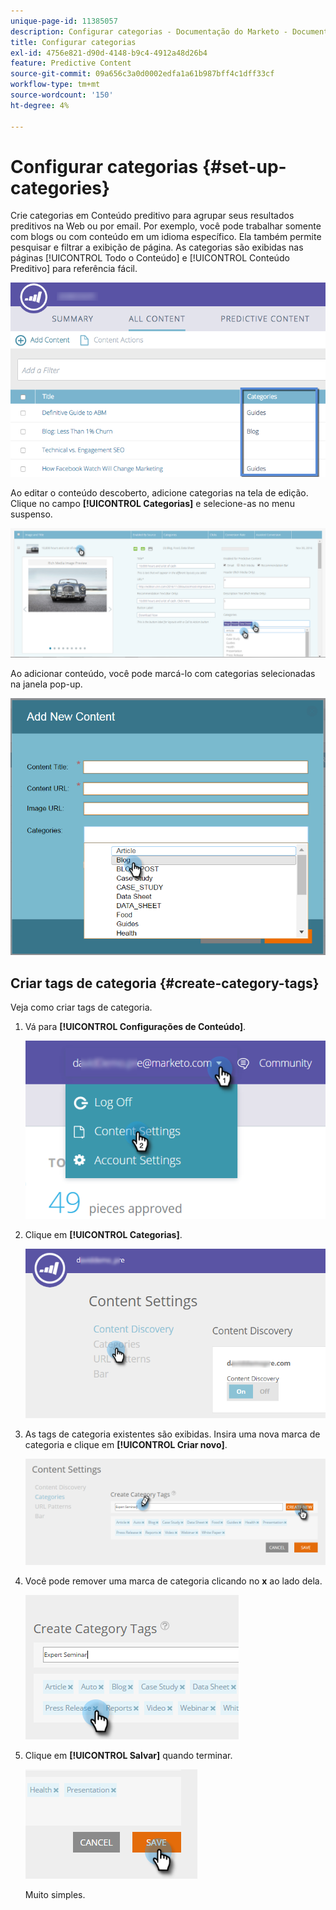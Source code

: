 ```yaml
---
unique-page-id: 11385057
description: Configurar categorias - Documentação do Marketo - Documentação do produto
title: Configurar categorias
exl-id: 4756e821-d90d-4148-b9c4-4912a48d26b4
feature: Predictive Content
source-git-commit: 09a656c3a0d0002edfa1a61b987bff4c1dff33cf
workflow-type: tm+mt
source-wordcount: '150'
ht-degree: 4%

---
```


# Configurar categorias {#set-up-categories}

Crie categorias em Conteúdo preditivo para agrupar seus resultados preditivos na Web ou por email. Por exemplo, você pode trabalhar somente com blogs ou com conteúdo em um idioma específico. Ela também permite pesquisar e filtrar a exibição de página.  As categorias são exibidas nas páginas [!UICONTROL Todo o Conteúdo] e [!UICONTROL Conteúdo Preditivo] para referência fácil.

![](assets/image2017-10-3-9-3a3-3a44.png)

Ao editar o conteúdo descoberto, adicione categorias na tela de edição. Clique no campo **[!UICONTROL Categorias]** e selecione-as no menu suspenso.

![](assets/two.png)

Ao adicionar conteúdo, você pode marcá-lo com categorias selecionadas na janela pop-up.

![](assets/add-new-content-dropdown-hand.png)

## Criar tags de categoria {#create-category-tags}

Veja como criar tags de categoria.

1. Vá para **[!UICONTROL Configurações de Conteúdo]**.

   ![](assets/settings-dropdown-hand-1.png)

1. Clique em **[!UICONTROL Categorias]**.

   ![](assets/content-discovery-categories-hand.png)

1. As tags de categoria existentes são exibidas. Insira uma nova marca de categoria e clique em **[!UICONTROL Criar novo]**.

   ![](assets/content-settings-create-cat-tags-hand.png)

1. Você pode remover uma marca de categoria clicando no **x** ao lado dela.

   ![](assets/remove-category-tag-updated.png)

1. Clique em **[!UICONTROL Salvar]** quando terminar.

   ![](assets/save-new.png)

   Muito simples.
